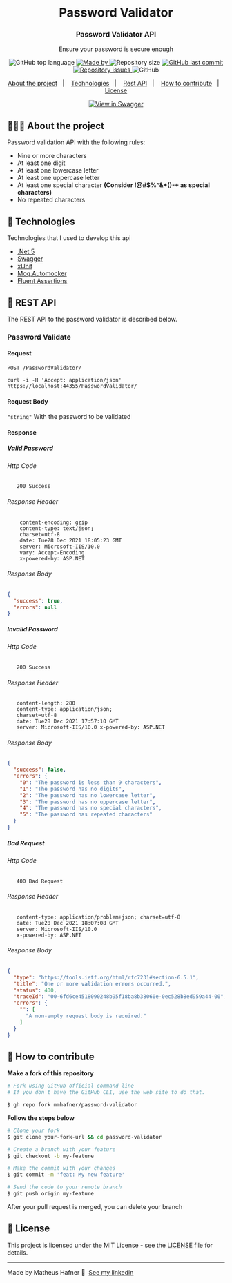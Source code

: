<h1 align="center">
	<!-- <img alt="Logo" src=".github/logo.png" width="200px" /> -->
  Password Validator
</h1>

<h3 align="center">
  Password Validator API
</h3>

<p align="center">  Ensure your password is secure enough</p>

<p align="center">
  <img alt="GitHub top language" src="https://img.shields.io/github/languages/top/mmhafner/password-validator">

  <a href="https://www.linkedin.com/in/eliasgcf/">
    <img alt="Made by" src="https://img.shields.io/badge/made%20by-Matheus%20Hafner-gree">
  </a>
  
  <img alt="Repository size" src="https://img.shields.io/github/repo-size/mmhafner/password-validator">
  
  <a href="https://github.com/mmhafner/password-validator/commits/master">
    <img alt="GitHub last commit" src="https://img.shields.io/github/last-commit/mmhafner/password-validator">
  </a>
  
  <a href="https://github.com/mmhafner/password-validator/issues">
    <img alt="Repository issues" src="https://img.shields.io/github/issues/mmhafner/password-validator">
  </a>
  
  <img alt="GitHub" src="https://img.shields.io/github/license/mmhafner/password-validator"> 
</p>

<p align="center">
  <a href="#-about-the-project">About the project</a>&nbsp;&nbsp;&nbsp;|&nbsp;&nbsp;&nbsp;
  <a href="#-technologies">Technologies</a>&nbsp;&nbsp;&nbsp;|&nbsp;&nbsp;&nbsp;
  <a href="#-rest-api">Rest API</a>&nbsp;&nbsp;&nbsp;|&nbsp;&nbsp;&nbsp;
  <a href="#-how-to-contribute">How to contribute</a>&nbsp;&nbsp;&nbsp;|&nbsp;&nbsp;&nbsp;
  <a href="#-license">License</a>
</p>

<p id="swaggerButton" align="center">
  <a href="https://mmhafner.github.io/password-validator" target="_blank"><img src="http://jessemillar.github.io/view-in-swagger-button/button.svg" alt="View in Swagger"></a>
</p>


## 👨🏻‍💻 About the project

Password validation API with the following rules:
- Nine or more characters
- At least one digit
- At least one lowercase letter
- At least one uppercase letter
- At least one special character **(Consider !@#$%^&*()-+ as special characters)**
- No repeated characters

## 🚀 Technologies

Technologies that I used to develop this api

- [.Net 5 ](https://docs.microsoft.com/pt-br/dotnet/core/whats-new/dotnet-5)
- [Swagger](https://swagger.io/)
- [xUnit](https://xunit.net/)
- [Moq.Automocker](https://github.com/moq/Moq.AutoMocker)
- [Fluent Assertions](https://fluentassertions.com/)


## 📄 REST API

The REST API to the password validator is described below.

### Password Validate

#### Request

`POST /PasswordValidator/`

    curl -i -H 'Accept: application/json' https://localhost:44355/PasswordValidator/
#### Request Body
`"string"` With the password to be validated

#### Response
##### Valid Password

###### Http Code
	   200 Success 
###### Response Header
	    content-encoding: gzip 
	    content-type: text/json; 
	    charset=utf-8  
	    date: Tue28 Dec 2021 18:05:23 GMT  
	    server: Microsoft-IIS/10.0  
	    vary: Accept-Encoding 
	    x-powered-by: ASP.NET
  ###### Response Body
```json
{
  "success": true,
  "errors": null
}
```
##### Invalid Password
###### Http Code
	   200 Success 
###### Response Header
	   content-length: 280 
       content-type: application/json; 
       charset=utf-8  
       date: Tue28 Dec 2021 17:57:10 GMT  
       server: Microsoft-IIS/10.0 x-powered-by: ASP.NET
  ###### Response Body
```json
{
  "success": false,
  "errors": {
    "0": "The password is less than 9 characters",
    "1": "The password has no digits",
    "2": "The password has no lowercase letter",
    "3": "The password has no uppercase letter",
    "4": "The password has no special characters",
    "5": "The password has repeated characters"
  }
}
```
##### Bad Request
###### Http Code
	   400 Bad Request
###### Response Header
	   content-type: application/problem+json; charset=utf-8
	   date: Tue28 Dec 2021 18:07:08 GMT  
	   server: Microsoft-IIS/10.0 
	   x-powered-by: ASP.NET
	   
  ###### Response Body
```json
{
  "type": "https://tools.ietf.org/html/rfc7231#section-6.5.1",
  "title": "One or more validation errors occurred.",
  "status": 400,
  "traceId": "00-6fd6ce4518090248b95f18ba8b38060e-0ec528b8ed959a44-00",
  "errors": {
    "": [
      "A non-empty request body is required."
    ]
  }
}
```

    
## 🤔 How to contribute

**Make a fork of this repository**

```bash
# Fork using GitHub official command line
# If you don't have the GitHub CLI, use the web site to do that.

$ gh repo fork mmhafner/password-validator
```

**Follow the steps below**

```bash
# Clone your fork
$ git clone your-fork-url && cd password-validator

# Create a branch with your feature
$ git checkout -b my-feature

# Make the commit with your changes
$ git commit -m 'feat: My new feature'

# Send the code to your remote branch
$ git push origin my-feature
```

After your pull request is merged, you can delete your branch

## 📝 License

This project is licensed under the MIT License - see the [LICENSE](LICENSE) file for details.

---

Made by Matheus Hafner 👋 &nbsp;[See my linkedin](https://www.linkedin.com/in/mmhafner/)